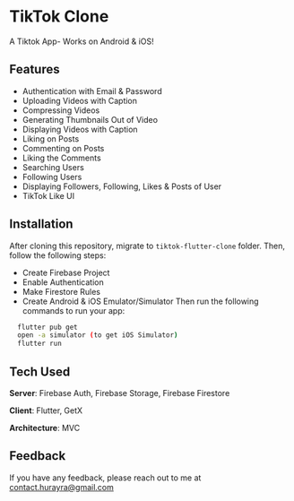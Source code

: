 # TikTok Clone

A Tiktok App- Works on Android & iOS! 

## Features
- Authentication with Email & Password
- Uploading Videos with Caption
- Compressing Videos
- Generating Thumbnails Out of Video
- Displaying Videos with Caption
- Liking on Posts
- Commenting on Posts
- Liking the Comments
- Searching Users
- Following Users
- Displaying Followers, Following, Likes & Posts of User
- TikTok Like UI

<!-- ## YouTube -->
<!-- I have created a tutorial based on this, do check it out on my channel [Rivaan Ranawat](https://youtu.be/4E4V9F3cbp4)  -->

<!-- <p align="center"> -->
  <!-- <img width="600" src="https://github.com/RivaanRanawat/tiktok-flutter-clone/blob/master/screenshot.png" alt="Youtube Tutorial Image"> -->
<!-- </p> -->


## Installation
After cloning this repository, migrate to ```tiktok-flutter-clone``` folder. Then, follow the following steps:
- Create Firebase Project
- Enable Authentication
- Make Firestore Rules
- Create Android & iOS Emulator/Simulator
Then run the following commands to run your app:
```bash
  flutter pub get
  open -a simulator (to get iOS Simulator)
  flutter run
```

## Tech Used
**Server**: Firebase Auth, Firebase Storage, Firebase Firestore

**Client**: Flutter, GetX

**Architecture**: MVC
    
## Feedback

If you have any feedback, please reach out to me at contact.hurayra@gmail.com

